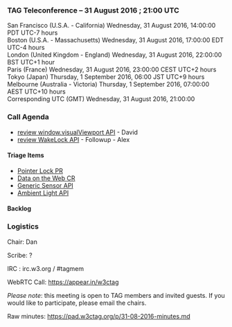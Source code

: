 ### TAG Teleconference – 31 August 2016 ; 21:00 UTC

San Francisco (U.S.A. - California)	Wednesday, 31 August 2016, 14:00:00	PDT	UTC-7 hours  
Boston (U.S.A. - Massachusetts)	Wednesday, 31 August 2016, 17:00:00	EDT	UTC-4 hours  
London (United Kingdom - England)	Wednesday, 31 August 2016, 22:00:00	BST	UTC+1 hour  
Paris (France)	Wednesday, 31 August 2016, 23:00:00	CEST	UTC+2 hours  
Tokyo (Japan)	Thursday, 1 September 2016, 06:00	JST	UTC+9 hours  
Melbourne (Australia - Victoria)	Thursday, 1 September 2016, 07:00:00	AEST	UTC+10 hours  
Corresponding UTC (GMT)	Wednesday, 31 August 2016, 21:00:00	 

### Call Agenda

* [review window.visualViewport API](https://github.com/w3ctag/spec-reviews/issues/128) - David
* [review WakeLock API](https://github.com/w3ctag/spec-reviews/issues/126) - Followup - Alex

#### Triage Items
* [Pointer Lock PR](https://www.w3.org/TR/2016/PR-pointerlock-20160830/)
* [Data on the Web CR](https://www.w3.org/TR/2016/CR-dwbp-20160830/)
* [Generic Sensor API](https://www.w3.org/TR/2016/WD-generic-sensor-20160830/)
* [Ambient Light API](https://www.w3.org/TR/2016/WD-ambient-light-20160830/)

#### Backlog

### Logistics

Chair: Dan

Scribe: ?

IRC : irc.w3.org / #tagmem

WebRTC Call: https://appear.in/w3ctag

*Please note*: this meeting is open to TAG members and invited guests. If you would like to participate, please email the chairs.

Raw minutes: https://pad.w3ctag.org/p/31-08-2016-minutes.md
